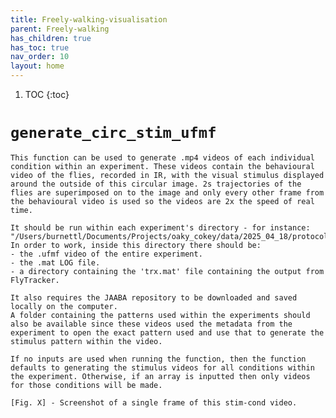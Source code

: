 ```yaml
---
title: Freely-walking-visualisation
parent: Freely-walking
has_children: true
has_toc: true
nav_order: 10
layout: home
---
```


1. TOC
{:toc}

# `generate_circ_stim_ufmf`

    This function can be used to generate .mp4 videos of each individual condition within an experiment. These videos contain the behavioural video of the flies, recorded in IR, with the visual stimulus displayed around the outside of this circular image. 2s trajectories of the flies are superimposed on to the image and only every other frame from the behavioural video is used so the videos are 2x the speed of real time.

    It should be run within each experiment's directory - for instance: "/Users/burnettl/Documents/Projects/oaky_cokey/data/2025_04_18/protocol_27/2575_LPC1_shibire_kir/F/15_58_42". In order to work, inside this directory there should be:
    - the .ufmf video of the entire experiment.
    - the .mat LOG file. 
    - a directory containing the 'trx.mat' file containing the output from FlyTracker.

    It also requires the JAABA repository to be downloaded and saved locally on the computer.
    A folder containing the patterns used within the experiments should also be available since these videos used the metadata from the experiment to open the exact pattern used and use that to generate the stimulus pattern within the video. 

    If no inputs are used when running the function, then the function defaults to generating the stimulus videos for all conditions within the experiment. Otherwise, if an array is inputted then only videos for those conditions will be made.

    [Fig. X] - Screenshot of a single frame of this stim-cond video. 